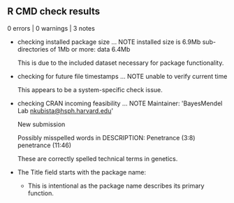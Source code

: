 ## R CMD check results

0 errors | 0 warnings | 3 notes

* checking installed package size ... NOTE
    installed size is 6.9Mb
    sub-directories of 1Mb or more:
      data   6.4Mb
      
  This is due to the included dataset necessary for package functionality.

* checking for future file timestamps ... NOTE
  unable to verify current time
  
  This appears to be a system-specific check issue.

* checking CRAN incoming feasibility ... NOTE
  Maintainer: 'BayesMendel Lab <nkubista@hsph.harvard.edu>'
  
  New submission
  
  Possibly misspelled words in DESCRIPTION:
    Penetrance (3:8)
    penetrance (11:46)
    
  These are correctly spelled technical terms in genetics.

* The Title field starts with the package name:
  - This is intentional as the package name describes its primary function. 